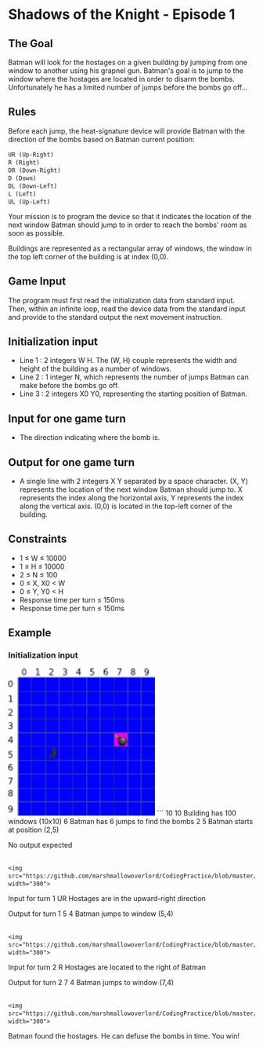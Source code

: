 ﻿# Shadows of the Knight - Episode 1

## The Goal
Batman will look for the hostages on a given building by jumping from one window to another using his grapnel gun. 
Batman's goal is to jump to the window where the hostages are located in order to disarm the bombs. Unfortunately he has a limited number of jumps before the bombs go off...

## Rules
Before each jump, the heat-signature device will provide Batman with the direction of the bombs based on Batman current position:

```U (Up)
UR (Up-Right)
R (Right)
DR (Down-Right)
D (Down)
DL (Down-Left)
L (Left)
UL (Up-Left)
```

Your mission is to program the device so that it indicates the location of the next window Batman should jump to in order to reach the bombs' room as soon as possible.

Buildings are represented as a rectangular array of windows, the window in the top left corner of the building is at index (0,0).

## Game Input
The program must first read the initialization data from standard input. Then, within an infinite loop, read the device data from the standard input and provide to the standard output the next movement instruction.

## Initialization input
* Line 1 : 2 integers W H. The (W, H) couple represents the width and height of the building as a number of windows.
* Line 2 : 1 integer N, which represents the number of jumps Batman can make before the bombs go off.
* Line 3 : 2 integers X0 Y0, representing the starting position of Batman.

## Input for one game turn
* The direction indicating where the bomb is.

## Output for one game turn
* A single line with 2 integers X Y separated by a space character. (X, Y) represents the location of the next window Batman should jump to. X represents the index along the horizontal axis, Y represents the index along the vertical axis. (0,0) is located in the top-left corner of the building.

## Constraints
* 1 ≤ W ≤ 10000
* 1 ≤ H ≤ 10000
* 2 ≤ N ≤ 100
* 0 ≤ X, X0 < W
* 0 ≤ Y, Y0 < H
* Response time per turn ≤ 150ms
* Response time per turn ≤ 150ms

## Example
### Initialization input

<img src="https://github.com/marshmallowoverlord/CodingPractice/blob/master/CodingPractice/CodinGame/Medium/ShadowsOfTheKnight/example0.png" width="300">
```
10 10     Building has 100 windows (10x10)
6         Batman has 6 jumps to find the bombs
2 5       Batman starts at position (2,5)

No output expected
```

<img src="https://github.com/marshmallowoverlord/CodingPractice/blob/master/CodingPractice/CodinGame/Medium/ShadowsOfTheKnight/example1.png" width="300">
```
Input for turn 1
UR
Hostages are in the upward-right direction

Output for turn 1
5 4
Batman jumps to window (5,4)
```

<img src="https://github.com/marshmallowoverlord/CodingPractice/blob/master/CodingPractice/CodinGame/Medium/ShadowsOfTheKnight/example2.png" width="300">
```
Input for turn 2
R
Hostages are located to the right of Batman

Output for turn 2
7 4
Batman jumps to window (7,4)
```

<img src="https://github.com/marshmallowoverlord/CodingPractice/blob/master/CodingPractice/CodinGame/Medium/ShadowsOfTheKnight/example3.png" width="300">
```
Batman found the hostages. He can defuse the bombs in time. You win!
```